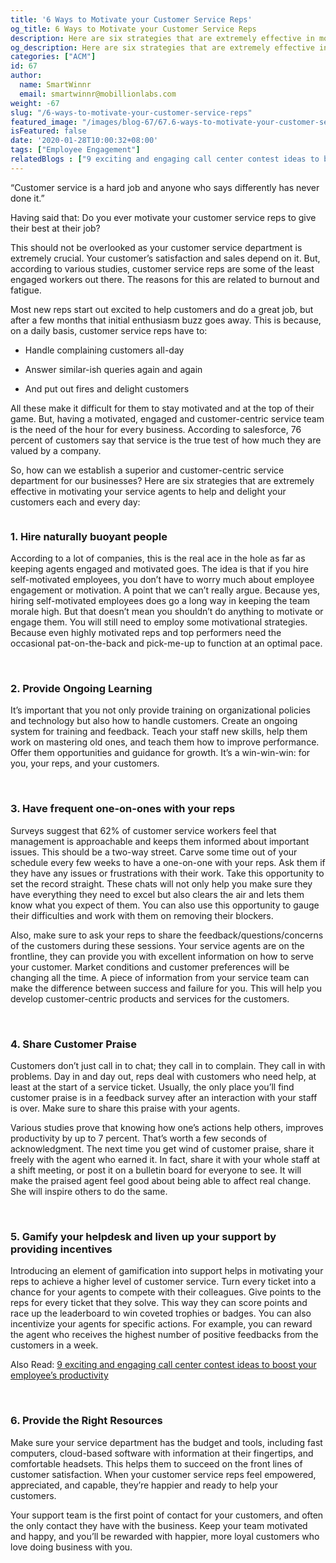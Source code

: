 ```yaml
---
title: '6 Ways to Motivate your Customer Service Reps'
og_title: 6 Ways to Motivate your Customer Service Reps
description: Here are six strategies that are extremely effective in motivating your service agents to help and delight your customers each and every day
og_description: Here are six strategies that are extremely effective in motivating your service agents to help and delight your customers each and every day
categories: ["ACM"]
id: 67
author:
  name: SmartWinnr
  email: smartwinnr@mobillionlabs.com
weight: -67
slug: "/6-ways-to-motivate-your-customer-service-reps"
featured_image: "/images/blog-67/67.6-ways-to-motivate-your-customer-service-reps.jpg"
isFeatured: false
date: '2020-01-28T10:00:32+08:00'
tags: ["Employee Engagement"]
relatedBlogs : ["9 exciting and engaging call center contest ideas to boost your employee’s productivity", "Fun Training Activities for Customer Service Reps", "Gamification and Employee Engagement: the Why and the How"]
---
```


“Customer service is a hard job and anyone who says differently has never done it.”

Having said that: Do you ever motivate your customer service reps to give their best at their job?
 
This should not be overlooked as your customer service department is extremely crucial. Your customer’s satisfaction and sales depend on it. But, according to various studies, customer service reps are some of the least engaged workers out there. The reasons for this are related to burnout and fatigue. 
 
Most new reps start out excited to help customers and do a great job, but after a few months that initial enthusiasm buzz goes away. This is because, on a daily basis, customer service reps have to:

* Handle complaining customers all-day

* Answer similar-ish queries again and again

* And put out fires and delight customers

All these make it difficult for them to stay motivated and at the top of their game. But, having a motivated, engaged and customer-centric service team is the need of the hour for every business. According to salesforce, 76 percent of customers say that service is the true test of how much they are valued by a company. 
 
So, how can we establish a superior and customer-centric service department for our businesses? Here are six strategies that are extremely effective in motivating your service agents to help and delight your customers each and every day:

<img alt="" src="/images/blog-67/2020-01-27.png" class="ml-padding-top0 ml-padding-bottom0">

<br>

### **1. Hire naturally buoyant people**

According to a lot of companies, this is the real ace in the hole as far as keeping agents engaged and motivated goes. The idea is that if you hire self-motivated employees, you don’t have to worry much about employee engagement or motivation. A point that we can’t really argue. Because yes, hiring self-motivated employees does go a long way in keeping the team morale high. But that doesn’t mean you shouldn’t do anything to motivate or engage them. You will still need to employ some motivational strategies. Because even highly motivated reps and top performers need the occasional pat-on-the-back and pick-me-up to function at an optimal pace.

<br>

### **2. Provide Ongoing Learning**

It’s important that you not only provide training on organizational policies and technology but also how to handle customers. Create an ongoing system for training and feedback. Teach your staff new skills, help them work on mastering old ones, and teach them how to improve performance.  Offer them opportunities and guidance for growth. It’s a win-win-win: for you, your reps, and your customers.

<br>

### **3. Have frequent one-on-ones with your reps**

Surveys suggest that 62% of customer service workers feel that management is approachable and keeps them informed about important issues. This should be a two-way street. Carve some time out of your schedule every few weeks to have a one-on-one with your reps. Ask them if they have any issues or frustrations with their work. Take this opportunity to set the record straight. These chats will not only help you make sure they have everything they need to excel but also clears the air and lets them know what you expect of them. You can also use this opportunity to gauge their difficulties and work with them on removing their blockers.
 
Also, make sure to ask your reps to share the feedback/questions/concerns of the customers during these sessions. Your service agents are on the frontline, they can provide you with excellent information on how to serve your customer. Market conditions and customer preferences will be changing all the time. A piece of information from your service team can make the difference between success and failure for you. This will help you develop customer-centric products and services for the customers.

<br>

### **4. Share Customer Praise**

Customers don’t just call in to chat; they call in to complain. They call in with problems. Day in and day out, reps deal with customers who need help, at least at the start of a service ticket. Usually, the only place you’ll find customer praise is in a feedback survey after an interaction with your staff is over. Make sure to share this praise with your agents.
 
Various studies prove that knowing how one’s actions help others, improves productivity by up to 7 percent. That’s worth a few seconds of acknowledgment. The next time you get wind of customer praise, share it freely with the agent who earned it. In fact, share it with your whole staff at a shift meeting, or post it on a bulletin board for everyone to see. It will make the praised agent feel good about being able to affect real change. She will inspire others to do the same.

<br>

### **5. Gamify your helpdesk and liven up your support by providing incentives**

Introducing an element of gamification into support helps in motivating your reps to achieve a higher level of customer service. Turn every ticket into a chance for your agents to compete with their colleagues. Give points to the reps for every ticket that they solve. This way they can score points and race up the leaderboard to win coveted trophies or badges. You can also incentivize your agents for specific actions. For example, you can reward the agent who receives the highest number of positive feedbacks from the customers in a week. 
 
Also Read: [9 exciting and engaging call center contest ideas to boost your employee’s productivity](https://www.smartwinnr.com/post/9-exciting-and-engaging-call-center-contest-ideas-to-boost-your-employee-productivity/)
 
<br>

### **6. Provide the Right Resources**

Make sure your service department has the budget and tools, including fast computers, cloud-based software with information at their fingertips, and comfortable headsets. This helps them to succeed on the front lines of customer satisfaction. When your customer service reps feel empowered, appreciated, and capable, they’re happier and ready to help your customers.

Your support team is the first point of contact for your customers, and often the only contact they have with the business. Keep your team motivated and happy, and you’ll be rewarded with happier, more loyal customers who love doing business with you.
